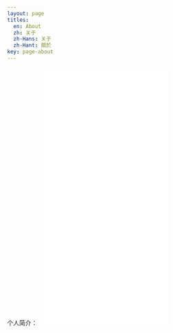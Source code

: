 ```yaml
---
layout: page
titles:
  en: About
  zh: 关于
  zh-Hans: 关于
  zh-Hant: 關於
key: page-about
---
```


个人简介：
<embed src="assets/pdf/xxl-personal.pdf" max-width="800" height="600">  